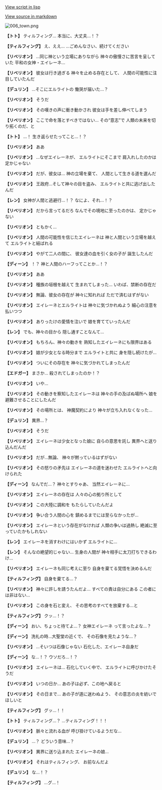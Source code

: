 [View script in lisp](../scripts/1750502.txt)

[View source in markdown](1750502.md)

![006_town.png](../images/backgrounds/006_town.png)

**【トト】**
ティルフィング…
本当に、大丈夫…！？

**【ティルフィング】**
え、ええ…
…ごめんなさい、続けてください

**【リベリオン】**
…同じ神という立場にありながら
神々の傲慢さに苦言を呈していた
平和の女神・エイレーネ…

**【リベリオン】**
彼女は行き過ぎる
神々を止める存在として、
人間の可能性に注目していたんだ

**【デュリン】**
…そこにエルライトの
慟哭が届いた…？

**【リベリオン】**
そうだ

**【リベリオン】**
その嘆きの声に衝き動かされ
彼女は手を差し伸べてしまう

**【リベリオン】**
ここで命を落とすべきではない…
その“意志”で
人類の未来を切り拓くのだ、と

**【トト】**
…！
生き返らせたってこと…！？

**【リベリオン】**
ああ

**【リベリオン】**
…なぜエイレーネが、
エルライトにそこまで
肩入れしたのかは定かじゃない

**【リベリオン】**
だが、彼女は…
神の立場を棄て、
人間として生きる道を選んだ

**【リベリオン】**
王政府…そして神々の目を盗み、
エルライトと共に逃げ出したんだ

**【レン】**
女神が人間と逃避行…！？
なによ、それ…！？

**【リベリオン】**
だから言ってるだろ
なんでその境地に至ったのかは、
定かじゃない

**【リベリオン】**
ともかく…

**【リベリオン】**
人間の可能性を信じたエイレーネは
神と人間という立場を越えて
エルライトと結ばれる

**【リベリオン】**
やがて二人の間に、
彼女達の血を引く女の子が
誕生したんだ

**【ディーン】**
！？
神と人間のハーフってことか…！？

**【リベリオン】**
ああ

**【リベリオン】**
種族の垣根を越えて
生まれてしまった…
いわば、禁断の存在だ

**【リベリオン】**
無論、彼女の存在が
神々に知れれば
ただで済むはずがない

**【リベリオン】**
エイレーネとエルライトは
神々に気づかれぬよう
細心の注意を払いつつ

**【リベリオン】**
ありったけの愛情を注いで
娘を育てていったんだ

**【レン】**
でも、神々の目から
隠し通すことなんて…

**【リベリオン】**
もちろん、神々の動きを
熟知したエイレーネにも限界はある

**【リベリオン】**
娘が少女となる時分まで
エルライトと共に
身を隠し続けたが…

**【リベリオン】**
ついにその存在を
神々に気づかれてしまったんだ

**【エドガー】**
まさか…
殺されてしまったのか！？

**【リベリオン】**
いや…

**【リベリオン】**
その動きを察知したエイレーネは
神々の手の及ばぬ場所へ
娘を避難させることにしたんだ

**【リベリオン】**
その場所とは、
神魔契約により
神々が立ち入れなくなった…

**【デュリン】**
異界…？

**【リベリオン】**
そうだ

**【リベリオン】**
エイレーネは少女となった娘に
自らの意思を託し
異界へと送り込んだんだ

**【リベリオン】**
だが…無論、
神々が黙っているはずがない

**【リベリオン】**
その怒りの矛先は
エイレーネの道を迷わせた
エルライトへと向けられた

**【ディーン】**
なんでだ…？
神々とすりゃあ、
当然エイレーネに…

**【リベリオン】**
エイレーネの存在は
人々の心の拠り所として

**【リベリオン】**
この大陸に調和を
もたらしていたんだよ

**【リベリオン】**
争い合う人間の心を
鎮めるまでには至らなかったが…

**【リベリオン】**
エイレーネという存在がなければ
人類の争いは過熱し
絶滅に至っていたかもしれない

**【レン】**
エイレーネを消すわけにはいかず
エルライトに…

**【レン】**
そんなの絶望的じゃない…
生身の人間が
神々相手に太刀打ちできるわけ…

**【リベリオン】**
エイレーネも同じ考えに至り
自身を棄てる覚悟を決めるんだ

**【ティルフィング】**
自身を棄てる…？

**【リベリオン】**
神々に許しを請うたんだよ…
すべての責は自分にある
この者には非はない…

**【リベリオン】**
この身を石と変え、
その思考のすべてを放棄する…と

**【ティルフィング】**
クッ…！？

**【ディーン】**
おい、ちょっと待てよ…？
女神エイレーネ
って言ったよな…？

**【ディーン】**
洗礼の時…大聖堂の近くで、
その石像を見たような…？

**【リベリオン】**
…そいつは石像じゃない
石化した、エイレーネ自身だ

**【ディーン】**
な…！？
ウソだろ…！？

**【リベリオン】**
エイレーネは…
石化していく中で、
エルライトに呼びかけたそうだ

**【リベリオン】**
いつの日か…
あの子は必ず、この地へ戻ると

**【リベリオン】**
その日まで…
あの子が道に迷わぬよう、
その意志の炎を紡いでほしいと

**【ティルフィング】**
グッ…！！

**【トト】**
ティルフィング…？
…ティルフィング！！！

**【リベリオン】**
脈々と流れる血が
呼び掛けているようだな…

**【デュリン】**
…？
どういう意味…？

**【リベリオン】**
異界に送り込まれた
エイレーネの娘…

**【リベリオン】**
それはティルフィング、
お前なんだよ

**【デュリン】**
な…！？

**【ティルフィング】**
…グ…！
